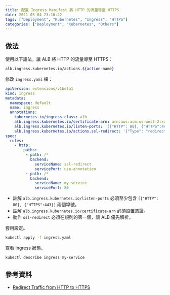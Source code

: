 ```yaml
---
title: 配置 Ingress Manifest 將 HTTP 的流量導至 HTTPS
date: 2021-05-04 23:16:22
tags: ["Deployment", "Kubernetes", "Ingress", "HTTPS"]
categories: ["Deployment", "Kubernetes", "Others"]
---
```


## 做法

使用以下語法，讓 ALB 將 HTTP 的流量導至 HTTPS：

```bash
alb.ingress.kubernetes.io/actions.${action-name}
```

修改 `ingress.yaml` 檔：

```yaml
apiVersion: extensions/v1beta1
kind: Ingress
metadata:
  namespace: default
  name: ingress
  annotations:
    kubernetes.io/ingress.class: alb
    alb.ingress.kubernetes.io/certificate-arn: arn:aws:acm:us-west-2:xxxx:certificate/xxxxxx
    alb.ingress.kubernetes.io/listen-ports: '[{"HTTP": 80}, {"HTTPS":443}]'
    alb.ingress.kubernetes.io/actions.ssl-redirect: '{"Type": "redirect", "RedirectConfig": { "Protocol": "HTTPS", "Port": "443", "StatusCode": "HTTP_301"}}'
spec:
  rules:
    - http:
        paths:
         - path: /*
           backend:
             serviceName: ssl-redirect
             servicePort: use-annotation
         - path: /*
           backend:
             serviceName: my-service
             servicePort: 80
```

- 註解 `alb.ingress.kubernetes.io/listen-ports` 必須至少包含 `[{"HTTP": 80}, {"HTTPS":443}]` 兩個埠號。
- 註解 `alb.ingress.kubernetes.io/certificate-arn` 必須設置憑證。
- 動作 `ssl-redirect` 必須在規則的第一個，讓 ALB 優先解析。

套用設定。

```bash
kubectl apply -f ingress.yaml
```

查看 Ingress 狀態。

```bash
kubectl describe ingress my-service
```

## 參考資料

- [Redirect Traffic from HTTP to HTTPS](https://kubernetes-sigs.github.io/aws-load-balancer-controller/v2.1/guide/tasks/ssl_redirect/)
